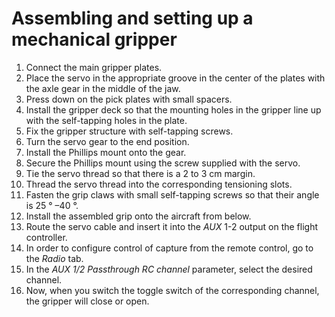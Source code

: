 # Assembling and setting up a mechanical gripper

1. Connect the main gripper plates.
2. Place the servo in the appropriate groove in the center of the plates with the axle gear in the middle of the jaw.
3. Press down on the pick plates with small spacers.
4. Install the gripper deck so that the mounting holes in the gripper line up with the self-tapping holes in the plate.
5. Fix the gripper structure with self-tapping screws.
6. Turn the servo gear to the end position.
7. Install the Phillips mount onto the gear.
8. Secure the Phillips mount using the screw supplied with the servo.
9. Tie the servo thread so that there is a 2 to 3 cm margin.
10. Thread the servo thread into the corresponding tensioning slots.
11. Fasten the grip claws with small self-tapping screws so that their angle is 25 ° –40 °.
12. Install the assembled grip onto the aircraft from below.
13. Route the servo cable and insert it into the *AUX* 1-2 output on the flight controller.
14. In order to configure control of capture from the remote control, go to the *Radio* tab.
15. In the *AUX 1/2 Passthrough RC channel* parameter, select the desired channel.
16. Now, when you switch the toggle switch of the corresponding channel, the gripper will close or open.
